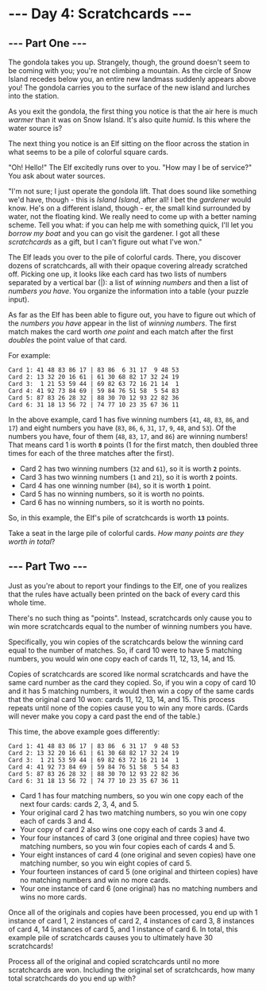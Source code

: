 # --- Day 4: Scratchcards ---

## --- Part One ---

The gondola takes you up. Strangely, though, the ground doesn't seem to be coming with you; you're
not climbing a mountain. As the circle of Snow Island recedes below you, an entire new landmass
suddenly appears above you! The gondola carries you to the surface of the new island and lurches
into the station.

As you exit the gondola, the first thing you notice is that the air here is much _warmer_ than it
was on Snow Island. It's also quite _humid_. Is this where the water source is?

The next thing you notice is an Elf sitting on the floor across the station in what seems to be a
pile of colorful square cards.

"Oh! Hello!" The Elf excitedly runs over to you. "How may I be of service?" You ask about water
sources.

"I'm not sure; I just operate the gondola lift. That does sound like something we'd have, though -
this is _Island Island_, after all! I bet the _gardener_ would know. He's on a different island,
though - er, the small kind surrounded by water, not the floating kind. We really need to come up
with a better naming scheme. Tell you what: if you can help me with something quick, I'll let you
_borrow my boat_ and you can go visit the gardener. I got all these _scratchcards_ as a gift, but I
can't figure out what I've won."

The Elf leads you over to the pile of colorful cards. There, you discover dozens of scratchcards,
all with their opaque covering already scratched off. Picking one up, it looks like each card has
two lists of numbers separated by a vertical bar (|): a list of _winning numbers_ and then a list of
_numbers you have_. You organize the information into a table (your puzzle input).

As far as the Elf has been able to figure out, you have to figure out which of the _numbers you
have_ appear in the list of _winning numbers_. The first match makes the card worth _one point_ and
each match after the first _doubles_ the point value of that card.

For example:

```
Card 1: 41 48 83 86 17 | 83 86  6 31 17  9 48 53
Card 2: 13 32 20 16 61 | 61 30 68 82 17 32 24 19
Card 3:  1 21 53 59 44 | 69 82 63 72 16 21 14  1
Card 4: 41 92 73 84 69 | 59 84 76 51 58  5 54 83
Card 5: 87 83 26 28 32 | 88 30 70 12 93 22 82 36
Card 6: 31 18 13 56 72 | 74 77 10 23 35 67 36 11
```

In the above example, card 1 has five winning numbers (`41`, `48`, `83`, `86`, and `17`) and eight
numbers you have (`83`, `86`, `6`, `31`, `17`, `9`, `48`, and `53`). Of the numbers you have, four
of them (`48`, `83`, `17`, and `86`) are winning numbers! That means card 1 is worth **`8`** points
(1 for the first match, then doubled three times for each of the three matches after the first).

- Card 2 has two winning numbers (`32` and `61`), so it is worth **`2`** points.
- Card 3 has two winning numbers (`1` and `21`), so it is worth **`2`** points.
- Card 4 has one winning number (`84`), so it is worth **`1`** point.
- Card 5 has no winning numbers, so it is worth no points.
- Card 6 has no winning numbers, so it is worth no points.

So, in this example, the Elf's pile of scratchcards is worth **`13`** points.

Take a seat in the large pile of colorful cards. _How many points are they worth in total_?

## --- Part Two ---

Just as you're about to report your findings to the Elf, one of you realizes that the rules have
actually been printed on the back of every card this whole time.

There's no such thing as "points". Instead, scratchcards only cause you to win more scratchcards
equal to the number of winning numbers you have.

Specifically, you win copies of the scratchcards below the winning card equal to the number of
matches. So, if card 10 were to have 5 matching numbers, you would win one copy each of cards 11,
12, 13, 14, and 15.

Copies of scratchcards are scored like normal scratchcards and have the same card number as the card
they copied. So, if you win a copy of card 10 and it has 5 matching numbers, it would then win a
copy of the same cards that the original card 10 won: cards 11, 12, 13, 14, and 15. This process
repeats until none of the copies cause you to win any more cards. (Cards will never make you copy a
card past the end of the table.)

This time, the above example goes differently:

```
Card 1: 41 48 83 86 17 | 83 86  6 31 17  9 48 53
Card 2: 13 32 20 16 61 | 61 30 68 82 17 32 24 19
Card 3:  1 21 53 59 44 | 69 82 63 72 16 21 14  1
Card 4: 41 92 73 84 69 | 59 84 76 51 58  5 54 83
Card 5: 87 83 26 28 32 | 88 30 70 12 93 22 82 36
Card 6: 31 18 13 56 72 | 74 77 10 23 35 67 36 11
```

- Card 1 has four matching numbers, so you win one copy each of the next four cards: cards 2, 3, 4,
  and 5.
- Your original card 2 has two matching numbers, so you win one copy each of cards 3 and 4.
- Your copy of card 2 also wins one copy each of cards 3 and 4.
- Your four instances of card 3 (one original and three copies) have two matching numbers, so you
  win four copies each of cards 4 and 5.
- Your eight instances of card 4 (one original and seven copies) have one matching number, so you
  win eight copies of card 5.
- Your fourteen instances of card 5 (one original and thirteen copies) have no matching numbers and
  win no more cards.
- Your one instance of card 6 (one original) has no matching numbers and wins no more cards.

Once all of the originals and copies have been processed, you end up with 1 instance of card 1, 2
instances of card 2, 4 instances of card 3, 8 instances of card 4, 14 instances of card 5, and 1
instance of card 6. In total, this example pile of scratchcards causes you to ultimately have 30
scratchcards!

Process all of the original and copied scratchcards until no more scratchcards are won. Including
the original set of scratchcards, how many total scratchcards do you end up with?
